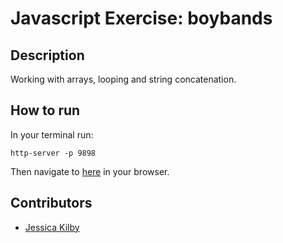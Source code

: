 # Javascript Exercise: boybands

## Description
Working with arrays, looping and string concatenation.

## How to run
In your terminal run:
```
http-server -p 9898
```
Then navigate to [here](http://localhost:9898) in your browser.

## Contributors
- [Jessica Kilby](https://github.com/jessicakilby)